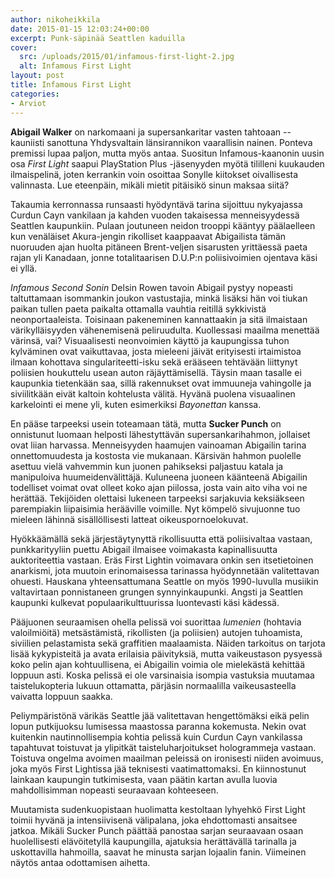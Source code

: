 ```yaml
---
author: nikoheikkila
date: 2015-01-15 12:03:24+00:00
excerpt: Punk-säpinää Seattlen kaduilla
cover:
  src: /uploads/2015/01/infamous-first-light-2.jpg
  alt: Infamous First Light 
layout: post
title: Infamous First Light
categories:
- Arviot
---
```


**Abigail Walker** on narkomaani ja supersankaritar vasten tahtoaan -- kauniisti sanottuna Yhdysvaltain länsirannikon vaarallisin nainen. Ponteva premissi lupaa paljon, mutta myös antaa. Suositun Infamous-kaanonin uusin osa _First Light_ saapui PlayStation Plus -jäsenyyden myötä tililleni kuukauden ilmaispelinä, joten kerrankin voin osoittaa Sonylle kiitokset oivallisesta valinnasta. Lue eteenpäin, mikäli mietit pitäisikö sinun maksaa siitä?

Takaumia kerronnassa runsaasti hyödyntävä tarina sijoittuu nykyajassa Curdun Cayn vankilaan ja kahden vuoden takaisessa menneisyydessä Seattlen kaupunkiin. Pulaan joutuneen neidon trooppi kääntyy päälaelleen kun venäläiset Akura-jengin rikolliset kaappaavat Abigailista tämän nuoruuden ajan huolta pitäneen Brent-veljen sisarusten yrittäessä paeta rajan yli Kanadaan, jonne totalitaarisen D.U.P:n poliisivoimien ojentava käsi ei yllä.

_Infamous Second Sonin_ Delsin Rowen tavoin Abigail pystyy nopeasti taltuttamaan isommankin joukon vastustajia, minkä lisäksi hän voi tiukan paikan tullen paeta paikalta ottamalla vauhtia reitillä sykkivistä neonportaaleista. Toisinaan pakeneminen kannattaakin ja sitä ilmaistaan värikylläisyyden vähenemisenä peliruudulta. Kuollessasi maailma menettää värinsä, vai? Visuaalisesti neonvoimien käyttö ja kaupungissa tuhon kylväminen ovat vaikuttavaa, josta mieleeni jäivät erityisesti irtaimistoa ilmaan kohottava singulariteetti-isku sekä erääseen tehtävään liittynyt poliisien houkuttelu usean auton räjäyttämisellä. Täysin maan tasalle ei kaupunkia tietenkään saa, sillä rakennukset ovat immuuneja vahingolle ja siviilitkään eivät kaltoin kohtelusta välitä. Hyvänä puolena visuaalinen karkelointi ei mene yli, kuten esimerkiksi _Bayonettan_ kanssa.

En pääse tarpeeksi usein toteamaan tätä, mutta **Sucker Punch** on onnistunut luomaan helposti lähestyttävän supersankarihahmon, jollaiset ovat liian harvassa. Menneisyyden haamujen vainoaman Abigailin tarina onnettomuudesta ja kostosta vie mukanaan. Kärsivän hahmon puolelle asettuu vielä vahvemmin kun juonen pahikseksi paljastuu katala ja manipuloiva huumeidenvälittäjä. Kuluneena juoneen käänteenä Abigailin todelliset voimat ovat olleet koko ajan piilossa, josta vain aito viha voi ne herättää. Tekijöiden olettaisi lukeneen tarpeeksi sarjakuvia keksiäkseen parempiakin liipaisimia herääville voimille. Nyt kömpelö sivujuonne tuo mieleen lähinnä sisällöllisesti latteat oikeuspornoelokuvat.

Hyökkäämällä sekä järjestäytynyttä rikollisuutta että poliisivaltaa vastaan, punkkarityyliin puettu Abigail ilmaisee voimakasta kapinallisuutta auktoriteettia vastaan. Eräs First Lightin voimavara onkin sen itsetietoinen anarkismi, jota muutoin erinomaisessa tarinassa hyödynnetään valitettavan ohuesti. Hauskana yhteensattumana Seattle on myös 1990-luvulla musiikin valtavirtaan ponnistaneen grungen synnyinkaupunki. Angsti ja Seattlen kaupunki kulkevat populaarikulttuurissa luontevasti käsi kädessä.

Pääjuonen seuraamisen ohella pelissä voi suorittaa _lumenien_ (hohtavia valoilmiöitä) metsästämistä, rikollisten (ja poliisien) autojen tuhoamista, siviilien pelastamista sekä graffitien maalaamista. Näiden tarkoitus on tarjota lisää kykypisteitä ja avata erilaisia päivityksiä, mutta vaikeustason pysyessä koko pelin ajan kohtuullisena, ei Abigailin voimia ole mielekästä kehittää loppuun asti. Koska pelissä ei ole varsinaisia isompia vastuksia muutamaa taistelukopteria lukuun ottamatta, pärjäsin normaalilla vaikeusasteella vaivatta loppuun saakka.

Peliympäristönä värikäs Seattle jää valitettavan hengettömäksi eikä pelin lopun putkijuoksu lumisessa maastossa paranna kokemusta. Nekin ovat kuitenkin nautinnollisempia kohtia pelissä kuin Curdun Cayn vankilassa tapahtuvat toistuvat ja ylipitkät taisteluharjoitukset hologrammeja vastaan. Toistuva ongelma avoimen maailman peleissä on ironisesti niiden avoimuus, joka myös First Lightissa jää teknisesti vaatimattomaksi. En kiinnostunut lainkaan kaupungin tutkimisesta, vaan päätin kartan avulla luovia mahdollisimman nopeasti seuraavaan kohteeseen.

Muutamista sudenkuopistaan huolimatta kestoltaan lyhyehkö First Light toimii hyvänä ja intensiivisenä välipalana, joka ehdottomasti ansaitsee jatkoa. Mikäli Sucker Punch päättää panostaa sarjan seuraavaan osaan huolellisesti elävöitetyllä kaupungilla, ajatuksia herättävällä tarinalla ja uskottavilla hahmoilla, saavat he minusta sarjan lojaalin fanin. Viimeinen näytös antaa odottamisen aihetta.
